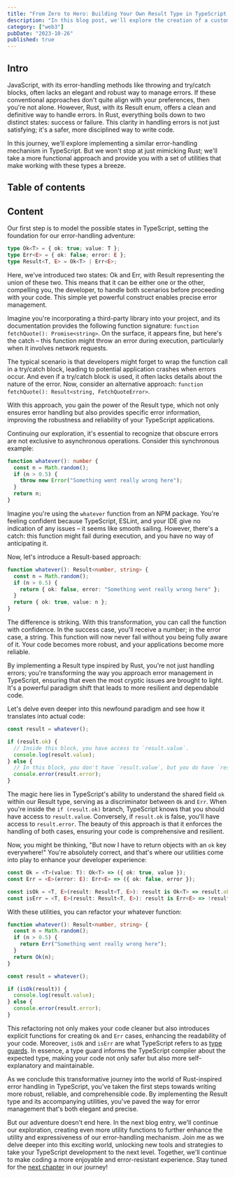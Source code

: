 ```yaml
---
title: "From Zero to Hero: Building Your Own Result Type in TypeScript – A Rust-Inspired Adventure - Part 1"
description: "In this blog post, we'll explore the creation of a custom Result type in TypeScript, drawing inspiration from Rust's error-handling approach. Learn how to elegantly manage errors and successes in your code, enhancing the reliability of your TypeScript projects while following a Rust-inspired path."
category: ["web3"]
pubDate: "2023-10-26"
published: true
---
```


## Intro

JavaScript, with its error-handling methods like throwing and try/catch blocks, often lacks an elegant and robust way to manage errors. If these conventional approaches don't quite align with your preferences, then you're not alone. However, Rust, with its Result enum, offers a clean and definitive way to handle errors. In Rust, everything boils down to two distinct states: success or failure. This clarity in handling errors is not just satisfying; it's a safer, more disciplined way to write code.

In this journey, we'll explore implementing a similar error-handling mechanism in TypeScript. But we won't stop at just mimicking Rust; we'll take a more functional approach and provide you with a set of utilities that make working with these types a breeze.

## Table of contents

## Content

Our first step is to model the possible states in TypeScript, setting the foundation for our error-handling adventure:

```ts
type Ok<T> = { ok: true; value: T };
type Err<E> = { ok: false; error: E };
type Result<T, E> = Ok<T> | Err<E>;
```

Here, we've introduced two states: Ok and Err, with Result representing the union of these two. This means that it can be either one or the other, compelling you, the developer, to handle both scenarios before proceeding with your code. This simple yet powerful construct enables precise error management.

Imagine you're incorporating a third-party library into your project, and its documentation provides the following function signature: `function fetchQuote(): Promise<string>`. On the surface, it appears fine, but here's the catch – this function might throw an error during execution, particularly when it involves network requests.

The typical scenario is that developers might forget to wrap the function call in a try/catch block, leading to potential application crashes when errors occur. And even if a try/catch block is used, it often lacks details about the nature of the error. Now, consider an alternative approach: `function fetchQuote(): Result<string, FetchQuoteError>`.

With this approach, you gain the power of the Result type, which not only ensures error handling but also provides specific error information, improving the robustness and reliability of your TypeScript applications.

Continuing our exploration, it's essential to recognize that obscure errors are not exclusive to asynchronous operations. Consider this synchronous example:

```ts
function whatever(): number {
  const n = Math.random();
  if (n > 0.5) {
    throw new Error("Something went really wrong here");
  }
  return n;
}
```

Imagine you're using the `whatever` function from an NPM package. You're feeling confident because TypeScript, ESLint, and your IDE give no indication of any issues – it seems like smooth sailing. However, there's a catch: this function might fail during execution, and you have no way of anticipating it.

Now, let's introduce a Result-based approach:

```ts
function whatever(): Result<number, string> {
  const n = Math.random();
  if (n > 0.5) {
    return { ok: false, error: "Something went really wrong here" };
  }
  return { ok: true, value: n };
}
```

The difference is striking. With this transformation, you can call the function with confidence. In the success case, you'll receive a number; in the error case, a string. This function will now never fail without you being fully aware of it. Your code becomes more robust, and your applications become more reliable.

By implementing a Result type inspired by Rust, you're not just handling errors; you're transforming the way you approach error management in TypeScript, ensuring that even the most cryptic issues are brought to light. It's a powerful paradigm shift that leads to more resilient and dependable code.

Let's delve even deeper into this newfound paradigm and see how it translates into actual code:

```ts
const result = whatever();

if (result.ok) {
  // Inside this block, you have access to `result.value`.
  console.log(result.value);
} else {
  // In this block, you don't have `result.value`, but you do have `result.error`.
  console.error(result.error);
}
```

The magic here lies in TypeScript's ability to understand the shared field `ok` within our Result type, serving as a discriminator between `Ok` and `Err`. When you're inside the `if (result.ok)` branch, TypeScript knows that you should have access to `result.value`. Conversely, if `result.ok` is false, you'll have access to `result.error`. The beauty of this approach is that it enforces the handling of both cases, ensuring your code is comprehensive and resilient.

Now, you might be thinking, "But now I have to return objects with an `ok` key everywhere!" You're absolutely correct, and that's where our utilities come into play to enhance your developer experience:

```ts
const Ok = <T>(value: T): Ok<T> => ({ ok: true, value });
const Err = <E>(error: E): Err<E> => ({ ok: false, error });

const isOk = <T, E>(result: Result<T, E>): result is Ok<T> => result.ok;
const isErr = <T, E>(result: Result<T, E>): result is Err<E> => !result.ok;
```

With these utilities, you can refactor your whatever function:

```ts
function whatever(): Result<number, string> {
  const n = Math.random();
  if (n > 0.5) {
    return Err("Something went really wrong here");
  }
  return Ok(n);
}

const result = whatever();

if (isOk(result)) {
  console.log(result.value);
} else {
  console.error(result.error);
}
```

This refactoring not only makes your code cleaner but also introduces explicit functions for creating `Ok` and `Err` cases, enhancing the readability of your code. Moreover, `isOk` and `isErr` are what TypeScript refers to as [type guards](https://www.typescriptlang.org/docs/handbook/2/narrowing.html#using-type-predicates). In essence, a type guard informs the TypeScript compiler about the expected type, making your code not only safer but also more self-explanatory and maintainable.

As we conclude this transformative journey into the world of Rust-inspired error handling in TypeScript, you've taken the first steps towards writing more robust, reliable, and comprehensible code. By implementing the Result type and its accompanying utilities, you've paved the way for error management that's both elegant and precise.

But our adventure doesn't end here. In the next blog entry, we'll continue our exploration, creating even more utility functions to further enhance the utility and expressiveness of our error-handling mechanism. Join me as we delve deeper into this exciting world, unlocking new tools and strategies to take your TypeScript development to the next level. Together, we'll continue to make coding a more enjoyable and error-resistant experience. Stay tuned for the [next chapter](/blog/from-zero-to-hero-building-your-own-result-type-in-typescript-part-2) in our journey!
